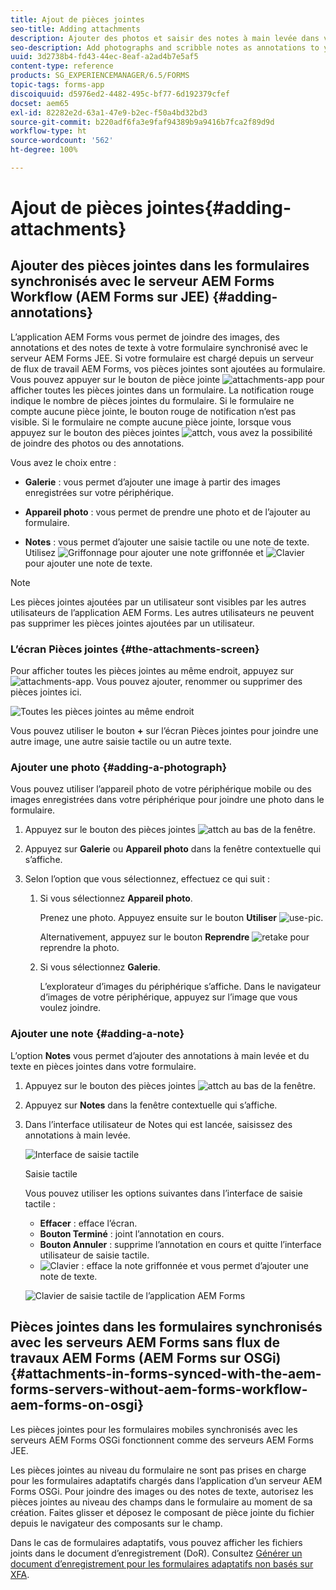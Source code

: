 ```yaml
---
title: Ajout de pièces jointes
seo-title: Adding attachments
description: Ajouter des photos et saisir des notes à main levée dans votre tâche dans l’application AEM Forms
seo-description: Add photographs and scribble notes as annotations to your task in the AEM Forms app
uuid: 3d2738b4-fd43-44ec-8eaf-a2ad4b7e5af5
content-type: reference
products: SG_EXPERIENCEMANAGER/6.5/FORMS
topic-tags: forms-app
discoiquuid: d5976ed2-4482-495c-bf77-6d192379cfef
docset: aem65
exl-id: 82282e2d-63a1-47e9-b2ec-f50a4bd32bd3
source-git-commit: b220adf6fa3e9faf94389b9a9416b7fca2f89d9d
workflow-type: ht
source-wordcount: '562'
ht-degree: 100%

---
```


# Ajout de pièces jointes{#adding-attachments}

## Ajouter des pièces jointes dans les formulaires synchronisés avec le serveur AEM Forms Workflow (AEM Forms sur JEE) {#adding-annotations}

L’application AEM Forms vous permet de joindre des images, des annotations et des notes de texte à votre formulaire synchronisé avec le serveur AEM Forms JEE. Si votre formulaire est chargé depuis un serveur de flux de travail AEM Forms, vos pièces jointes sont ajoutées au formulaire. Vous pouvez appuyer sur le bouton de pièce jointe ![attachments-app](assets/attachments-app.png) pour afficher toutes les pièces jointes dans un formulaire. La notification rouge indique le nombre de pièces jointes du formulaire. Si le formulaire ne compte aucune pièce jointe, le bouton rouge de notification n’est pas visible. Si le formulaire ne compte aucune pièce jointe, lorsque vous appuyez sur le bouton des pièces jointes ![attch](assets/attch.png), vous avez la possibilité de joindre des photos ou des annotations.

Vous avez le choix entre :

* **Galerie** : vous permet d’ajouter une image à partir des images enregistrées sur votre périphérique.

* **Appareil photo** : vous permet de prendre une photo et de l’ajouter au formulaire. 

* **Notes** : vous permet d’ajouter une saisie tactile ou une note de texte. Utilisez ![Griffonnage](assets/scribble.png) pour ajouter une note griffonnée et ![Clavier](assets/keyboard.png) pour ajouter une note de texte.

>[!NOTE]
>
>Les pièces jointes ajoutées par un utilisateur sont visibles par les autres utilisateurs de l’application AEM Forms. Les autres utilisateurs ne peuvent pas supprimer les pièces jointes ajoutées par un utilisateur.

### L’écran Pièces jointes {#the-attachments-screen}

Pour afficher toutes les pièces jointes au même endroit, appuyez sur ![attachments-app](assets/attachments-app.png). Vous pouvez ajouter, renommer ou supprimer des pièces jointes ici.

![Toutes les pièces jointes au même endroit](assets/attachments-screen.png)

Vous pouvez utiliser le bouton **+** sur l’écran Pièces jointes pour joindre une autre image, une autre saisie tactile ou un autre texte.

### Ajouter une photo {#adding-a-photograph}

Vous pouvez utiliser l’appareil photo de votre périphérique mobile ou des images enregistrées dans votre périphérique pour joindre une photo dans le formulaire.

1. Appuyez sur le bouton des pièces jointes ![attch](assets/attch.png) au bas de la fenêtre.
1. Appuyez sur **Galerie** ou **Appareil photo** dans la fenêtre contextuelle qui s’affiche.
1. Selon l’option que vous sélectionnez, effectuez ce qui suit :

   1. Si vous sélectionnez **Appareil photo**.

      Prenez une photo. Appuyez ensuite sur le bouton **Utiliser** ![use-pic](assets/use-pic.png).

      Alternativement, appuyez sur le bouton **Reprendre** ![retake](assets/retake.png) pour reprendre la photo.

   1. Si vous sélectionnez **Galerie**.

      L’explorateur d’images du périphérique s’affiche. Dans le navigateur d’images de votre périphérique, appuyez sur l’image que vous voulez joindre.

### Ajouter une note {#adding-a-note}

L’option **Notes** vous permet d’ajouter des annotations à main levée et du texte en pièces jointes dans votre formulaire.

1. Appuyez sur le bouton des pièces jointes ![attch](assets/attch.png) au bas de la fenêtre.
1. Appuyez sur **Notes** dans la fenêtre contextuelle qui s’affiche.
1. Dans l’interface utilisateur de Notes qui est lancée, saisissez des annotations à main levée.

   ![Interface de saisie tactile](assets/scribble-ui.png)

   Saisie tactile

   Vous pouvez utiliser les options suivantes dans l’interface de saisie tactile :

   * **Effacer** : efface l’écran.
   * **Bouton Terminé** : joint l’annotation en cours.
   * **Bouton Annuler** : supprime l’annotation en cours et quitte l’interface utilisateur de saisie tactile.
   * ![Clavier](assets/keyboard.png) : efface la note griffonnée et vous permet d’ajouter une note de texte.

   ![Clavier de saisie tactile de l’application AEM Forms](assets/keyboard-inapp.png)

## Pièces jointes dans les formulaires synchronisés avec les serveurs AEM Forms sans flux de travaux AEM Forms (AEM Forms sur OSGi) {#attachments-in-forms-synced-with-the-aem-forms-servers-without-aem-forms-workflow-aem-forms-on-osgi}

Les pièces jointes pour les formulaires mobiles synchronisés avec les serveurs AEM Forms OSGi fonctionnent comme des serveurs AEM Forms JEE.

Les pièces jointes au niveau du formulaire ne sont pas prises en charge pour les formulaires adaptatifs chargés dans l’application d’un serveur AEM Forms OSGi. Pour joindre des images ou des notes de texte, autorisez les pièces jointes au niveau des champs dans le formulaire au moment de sa création. Faites glisser et déposez le composant de pièce jointe du fichier depuis le navigateur des composants sur le champ.

Dans le cas de formulaires adaptatifs, vous pouvez afficher les fichiers joints dans le document d’enregistrement (DoR). Consultez [Générer un document d’enregistrement pour les formulaires adaptatifs non basés sur XFA](../../forms/using/generate-document-of-record-for-non-xfa-based-adaptive-forms.md).
